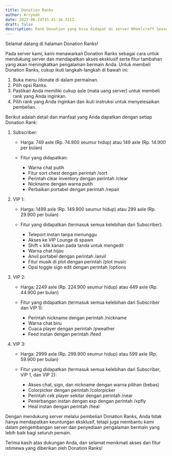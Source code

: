 ```yaml
---
title: Donation Ranks
author: Arryeah
date: 2023-06-24T15:41:36.311Z
draft: false
description: Rank Donation yang bisa didapat di server Wheelcraft Season 5.
---
```

Selamat datang di halaman Donation Ranks!

Pada server kami, kami menawarkan Donation Ranks sebagai cara untuk mendukung server dan mendapatkan akses eksklusif serta fitur tambahan yang akan meningkatkan pengalaman bermain Anda. Untuk membeli Donation Ranks, cukup ikuti langkah-langkah di bawah ini:

1. Buka menu /donate di dalam permainan.
2. Pilih opsi Ranks.
3. Pastikan Anda memiliki cukup axle (mata uang server) untuk membeli rank yang Anda inginkan.
4. Pilih rank yang Anda inginkan dan ikuti instruksi untuk menyelesaikan pembelian.

Berikut adalah detail dan manfaat yang Anda dapatkan dengan setiap Donation Rank:

1. Subscriber:

   * Harga: 749 axle (Rp. 74.900 seumur hidup) atau 149 axle (Rp. 14.900 per bulan)
   * Fitur yang didapatkan:

     * Warna chat putih
     * Fitur sort chest dengan perintah /sort
     * Perintah clear inventory dengan perintah /clear
     * Nickname dengan warna putih
     * Perbaikan portabel dengan perintah /repair
2. VIP 1:

   * Harga: 1499 axle (Rp. 149.900 seumur hidup) atau 299 axle (Rp. 29.900 per bulan)
   * Fitur yang didapatkan (termasuk semua kelebihan dari Subscriber):

     * Teleport instan tanpa menunggu
     * Akses ke VIP Lounge di spawn
     * Shift + klik kanan pada tanda untuk mengedit
     * Warna chat hijau
     * Anvil portabel dengan perintah /anvil
     * Fitur musik di plot dengan perintah /plot music
     * Opsi toggle sign edit dengan perintah /options
3. VIP 2:

   * Harga: 2249 axle (Rp. 224.900 seumur hidup) atau 449 axle (Rp. 44.900 per bulan)
   * Fitur yang didapatkan (termasuk semua kelebihan dari Subscriber dan VIP 1):

     * Perintah nickname dengan perintah /nickname
     * Warna chat biru
     * Cuaca player dengan perintah /pweather
     * Feed instan dengan perintah /feed
4. VIP 3:

   * Harga: 2999 axle (Rp. 299.900 seumur hidup) atau 599 axle (Rp. 59.900 per bulan)
   * Fitur yang didapatkan (termasuk semua kelebihan dari Subscriber, VIP 1, dan VIP 2):

     * Akses chat, sign, dan nickname dengan warna pilihan (bebas)
     * Colorpicker dengan perintah /colorpicker
     * Perintah cek player sekitar dengan perintah /near
     * Penerbangan instan dengan exp dengan perintah /xpfly
     * Heal instan dengan perintah /heal

Dengan mendukung server melalui pembelian Donation Ranks, Anda tidak hanya mendapatkan keuntungan eksklusif, tetapi juga membantu kami dalam pengembangan server dan penyediaan pengalaman bermain yang lebih baik bagi seluruh pemain.

Terima kasih atas dukungan Anda, dan selamat menikmati akses dan fitur istimewa yang diberikan oleh Donation Ranks!